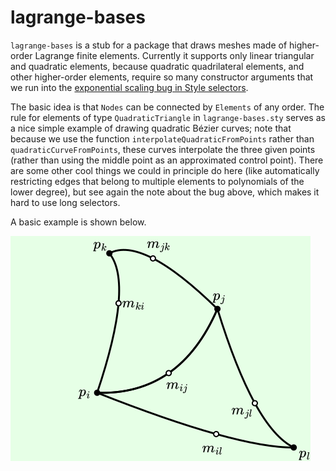 # lagrange-bases

`lagrange-bases` is a stub for a package that draws meshes made of higher-order Lagrange finite elements. Currently it supports only linear triangular and quadratic elements, because quadratic quadrilateral elements, and other higher-order elements, require so many constructor arguments that we run into the [exponential scaling bug in Style selectors](https://github.com/penrose/penrose/issues/566).

The basic idea is that `Nodes` can be connected by `Elements` of any order. The rule for elements of type `QuadraticTriangle` in `lagrange-bases.sty` serves as a nice simple example of drawing quadratic Bézier curves; note that because we use the function `interpolateQuadraticFromPoints` rather than `quadraticCurveFromPoints`, these curves interpolate the three given points (rather than using the middle point as an approximated control point). There are some other cool things we could in principle do here (like automatically restricting edges that belong to multiple elements to polynomials of the lower degree), but see again the note about the bug above, which makes it hard to use long selectors.

A basic example is shown below.

<img src="../../../../diagrams/lagrange-bases-lagrange-bases.svg" width="480">
